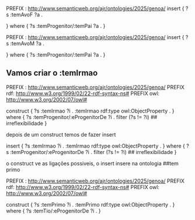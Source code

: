 


PREFIX : <http://www.semanticweb.org/ajr/ontologies/2025/genoa/>
insert {
	?s :temAvoF ?a .
    
}
where {
	?s :temProgenitor/:temPai ?a .
}

PREFIX : <http://www.semanticweb.org/ajr/ontologies/2025/genoa/>
insert {
	?s :temAvoM ?a .
    
}
where {
	?s :temProgenitor/:temPai ?a .
}

## Vamos criar o :temIrmao
PREFIX : <http://www.semanticweb.org/ajr/ontologies/2025/genoa/>
PREFIX rdf: <http://www.w3.org/1999/02/22-rdf-syntax-ns#>
PREFIX owl: <http://www.w3.org/2002/07/owl#>


construct { 
    ?s :temIrmao ?i .
    :temIrmao rdf:type owl:ObjectProperty .
}
where {
    ?s :temProgenitor/:eProgenitorDe ?i .
    filter (?s != ?i)   ## irreflexibilidade 
}

depois de um construct temos de fazer insert 

insert { 
    ?s :temIrmao ?i .
    :temIrmao rdf:type owl:ObjectProperty .
}
where {
    ?s :temProgenitor/:eProgenitorDe ?i .
    filter (?s != ?i)   ## irreflexibilidade 
}


o construct ve as ligações possiveis, o insert insere na ontologia
##tem primo

PREFIX : <http://www.semanticweb.org/ajr/ontologies/2025/genoa/>
PREFIX rdf: <http://www.w3.org/1999/02/22-rdf-syntax-ns#>
PREFIX owl: <http://www.w3.org/2002/07/owl#>

construct { 
    ?s :temPrimo ?i .
    :temPrimo rdf:type owl:ObjectProperty .
}
where {
    ?s :temTio/:eProgenitorDe ?i .
}